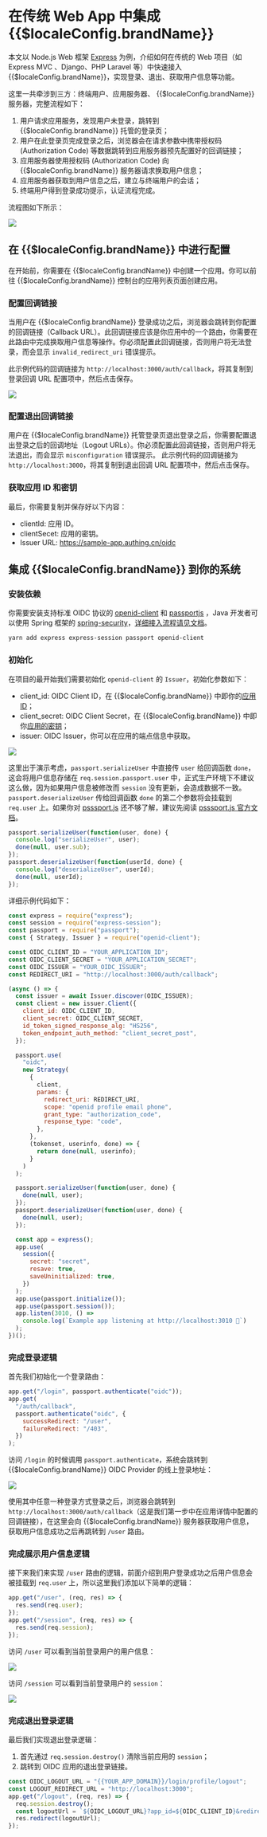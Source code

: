 # 在传统 Web App 中集成 {{$localeConfig.brandName}}

<LastUpdated/>

本文以 Node.js Web 框架 [Express](https://expressjs.com/) 为例，介绍如何在传统的 Web 项目（如 Express MVC 、Django、PHP Laravel 等）中快速接入 {{$localeConfig.brandName}}，实现登录、退出、获取用户信息等功能。

这里一共牵涉到三方：终端用户、应用服务器、 {{$localeConfig.brandName}} 服务器，完整流程如下：

1. 用户请求应用服务，发现用户未登录，跳转到 {{$localeConfig.brandName}} 托管的登录页；
2. 用户在此登录页完成登录之后，浏览器会在请求参数中携带授权码 (Authorization Code) 等数据跳转到应用服务器预先配置好的回调链接；
3. 应用服务器使用授权码 (Authorization Code) 向 {{$localeConfig.brandName}} 服务器请求换取用户信息；
4. 应用服务器获取到用户信息之后，建立与终端用户的会话；
5. 终端用户得到登录成功提示，认证流程完成。

流程图如下所示：

![](./images/regular-web-app-login-flow.jpeg)

## 在 {{$localeConfig.brandName}} 中进行配置

在开始前，你需要在 {{$localeConfig.brandName}} 中创建一个应用。你可以前往 {{$localeConfig.brandName}} 控制台的应用列表页面创建应用。

### 配置回调链接

当用户在 {{$localeConfig.brandName}} 登录成功之后，浏览器会跳转到你配置的回调链接（Callback URL）。此回调链接应该是你应用中的一个路由，你需要在此路由中完成换取用户信息等操作。你必须配置此回调链接，否则用户将无法登录，而会显示 `invalid_redirect_uri` 错误提示。

此示例代码的回调链接为 `http://localhost:3000/auth/callback`，将其复制到登录回调 URL 配置项中，然后点击保存。

![](./images/callback-config.png)

### 配置退出回调链接

用户在 {{$localeConfig.brandName}} 托管登录页退出登录之后，你需要配置退出登录之后的回调地址（Logout URLs）。你必须配置此回调链接，否则用户将无法退出，而会显示 `misconfiguration` 错误提示。
此示例代码的回调链接为 `http://localhost:3000`，将其复制到退出回调 URL 配置项中，然后点击保存。

### 获取应用 ID 和密钥

最后，你需要复制并保存好以下内容：

- clientId: 应用 ID。
- clientSecet: 应用的密钥。
- Issuer URL: https://sample-app.authing.cn/oidc

## 集成 {{$localeConfig.brandName}} 到你的系统

### 安装依赖

你需要安装支持标准 OIDC 协议的 [openid-client](http://github.com/panva/node-openid-client) 和 [passportjs](http://www.passportjs.org/) ，Java 开发者可以使用 Spring 框架的 [spring-security](https://spring.io/projects/spring-security)，[详细接入流程请见文档](/frameworks/spring-security/)。

```bash
yarn add express express-session passport openid-client
```

### 初始化

在项目的最开始我们需要初始化 `openid-client` 的 `Issuer`，初始化参数如下：

- client_id: OIDC Client ID，在 {{$localeConfig.brandName}} 中即你的[应用 ID](/guides/faqs/get-app-id-and-secret.md)；
- client_secret: OIDC Client Secret，在 {{$localeConfig.brandName}} 中即你[应用的密钥](/guides/faqs/get-app-id-and-secret.md)；
- issuer: OIDC Issuer，你可以在应用的端点信息中获取。

![](./images/secret-show.png)

这里出于演示考虑，`passport.serializeUser` 中直接传 `user` 给回调函数 `done`，这会将用户信息存储在 `req.session.passport.user` 中，正式生产环境下不建议这么做，因为如果用户信息被修改而 `session` 没有更新，会造成数据不一致。`passport.deserializeUser` 传给回调函数 `done` 的第二个参数将会挂载到 `req.user` 上。如果你对 [psssport.js](http://www.passportjs.org) 还不够了解，建议先阅读 [psssport.js 官方文档](http://www.passportjs.org/docs/)。

```javascript
passport.serializeUser(function(user, done) {
  console.log("serializeUser", user);
  done(null, user.sub);
});
passport.deserializeUser(function(userId, done) {
  console.log("deserializeUser", userId);
  done(null, userId);
});
```

详细示例代码如下：

```javascript
const express = require("express");
const session = require("express-session");
const passport = require("passport");
const { Strategy, Issuer } = require("openid-client");

const OIDC_CLIENT_ID = "YOUR_APPLICATION_ID";
const OIDC_CLIENT_SECRET = "YOUR_APPLICATION_SECRET";
const OIDC_ISSUER = "YOUR_OIDC_ISSUER";
const REDIRECT_URI = "http://localhost:3000/auth/callback";

(async () => {
  const issuer = await Issuer.discover(OIDC_ISSUER);
  const client = new issuer.Client({
    client_id: OIDC_CLIENT_ID,
    client_secret: OIDC_CLIENT_SECRET,
    id_token_signed_response_alg: "HS256",
    token_endpoint_auth_method: "client_secret_post",
  });

  passport.use(
    "oidc",
    new Strategy(
      {
        client,
        params: {
          redirect_uri: REDIRECT_URI,
          scope: "openid profile email phone",
          grant_type: "authorization_code",
          response_type: "code",
        },
      },
      (tokenset, userinfo, done) => {
        return done(null, userinfo);
      }
    )
  );

  passport.serializeUser(function(user, done) {
    done(null, user);
  });
  passport.deserializeUser(function(user, done) {
    done(null, user);
  });

  const app = express();
  app.use(
    session({
      secret: "secret",
      resave: true,
      saveUninitialized: true,
    })
  );
  app.use(passport.initialize());
  app.use(passport.session());
  app.listen(3010, () =>
    console.log(`Example app listening at http://localhost:3010 🚀`)
  );
})();
```

### 完成登录逻辑

首先我们初始化一个登录路由：

```javascript
app.get("/login", passport.authenticate("oidc"));
app.get(
  "/auth/callback",
  passport.authenticate("oidc", {
    successRedirect: "/user",
    failureRedirect: "/403",
  })
);
```

访问 `/login` 的时候调用 `passport.authenticate`，系统会跳转到 {{$localeConfig.brandName}} OIDC Provider 的线上登录地址：

![](./images/login-page-1.png)

使用其中任意一种登录方式登录之后，浏览器会跳转到 `http://localhost:3000/auth/callback`（这是我们第一步中在应用详情中配置的回调链接），在这里会向 {{$localeConfig.brandName}} 服务器获取用户信息，获取用户信息成功之后再跳转到 `/user` 路由。

### 完成展示用户信息逻辑

接下来我们来实现 `/user` 路由的逻辑，前面介绍到用户登录成功之后用户信息会被挂载到 `req.user` 上，所以这里我们添加以下简单的逻辑：

```javascript
app.get("/user", (req, res) => {
  res.send(req.user);
});
app.get("/session", (req, res) => {
  res.send(req.session);
});
```

访问 `/user` 可以看到当前登录用户的用户信息：

![](./images/example-userinfo.png)

访问 `/session` 可以看到当前登录用户的 `session`：

![](./images/example-session.png)

### 完成退出登录逻辑

最后我们实现退出登录逻辑：

1. 首先通过 `req.session.destroy()` 清除当前应用的 `session`；
2. 跳转到 OIDC 应用的退出登录链接。

```javascript
const OIDC_LOGOUT_URL = "{{YOUR_APP_DOMAIN}}/login/profile/logout";
const LOGOUT_REDIRECT_URL = "http://localhost:3000";
app.get("/logout", (req, res) => {
  req.session.destroy();
  const logoutUrl = `${OIDC_LOGOUT_URL}?app_id=${OIDC_CLIENT_ID}&redirect_uri=${LOGOUT_REDIRECT_URL}`;
  res.redirect(logoutUrl);
});
```
